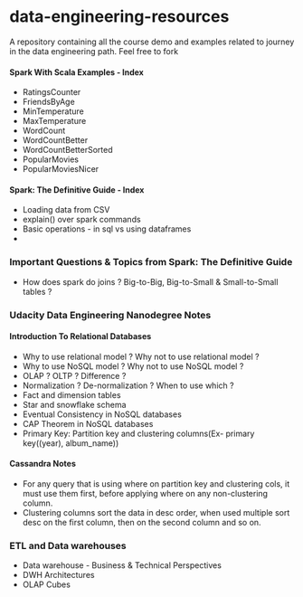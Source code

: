 # data-engineering-resources
A repository containing all the course demo and examples related to journey in the data engineering path. Feel free to fork

#### Spark With Scala Examples - Index
 - RatingsCounter
 - FriendsByAge
 - MinTemperature
 - MaxTemperature
 - WordCount
 - WordCountBetter
 - WordCountBetterSorted
 - PopularMovies
 - PopularMoviesNicer


#### Spark: The Definitive Guide - Index
 - Loading data from CSV
 - explain() over spark commands
 - Basic operations - in sql vs using dataframes
 - 


### Important Questions & Topics from Spark: The Definitive Guide
 - How does spark do joins ? Big-to-Big, Big-to-Small & Small-to-Small tables ?


### Udacity Data Engineering Nanodegree Notes
#### Introduction To Relational Databases
 - Why to use relational model ? Why not to use relational model ?
 - Why to use NoSQL model ? Why not to use NoSQL model ?
 - OLAP ? OLTP ? Difference ?
 - Normalization ? De-normalization ? When to use which ?
 - Fact and dimension tables
 - Star and snowflake schema
 - Eventual Consistency in NoSQL databases
 - CAP Theorem in NoSQL databases
 - Primary Key: Partition key and clustering columns(Ex- primary key((year), album_name))

#### Cassandra Notes
 - For any query that is using where on partition key and clustering cols, it must use them
   first, before applying where on any non-clustering column.
 - Clustering columns sort the data in desc order, when used multiple sort desc on the first
   column, then on the second column and so on.

### ETL and Data warehouses
 - Data warehouse - Business & Technical Perspectives
 - DWH Architectures
 - OLAP Cubes
 